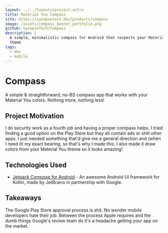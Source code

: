 ```yaml
---
layout: ../../layouts/project.astro
title: Material You Compass
site: https://synapsetech.dev/products/compass
image: /assets/compass_banner_portfolio.png
github: SynapseTech/Compass
description: |
  A simple, minimalistic compass for Android that respects your Material You
  theme
tags:
  - dev
  - mobile
---
```


# Compass
A simple & straightforward, no-BS compass app that works with your Material You
colors. Nothing more, nothing less!

## Project Motivation
I do security work as a fourth job and having a proper compass helps. I tried 
finding a good option on the Play Store but they all contain ads or shill other
apps. I just needed something that'd give me a general direction and (when I
need it) my exact bearing, so that's why I made this. I also made it draw colors
from your Material You theme so it looks amazing!

## Technologies Used
- [Jetpack Compose for Android](https://developer.android.com/jetpack/compose) -
An awesome Android UI framework for Kotlin, made by JetBrains in partnership
with Google.

## Takeaways
The Google Play Store approval process is shit. No wonder mobile developers hate
their job. Between the process Apple requires and the dumb things Google's
review team do it's a headache getting your app on the market.